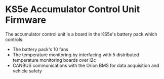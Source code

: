 # KS5e Accumulator Control Unit Firmware
The accumulator control unit is a board in the KS5e's battery pack which controls:
* The battery pack's 10 fans
* The temperature monitoring by interfacing with 5 distributed temperature monitoring boards over i2c
* CANBUS communications with the Orion BMS for data acquisition and vehicle safety
